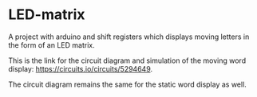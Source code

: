# LED-matrix
A project with arduino and shift registers which displays moving letters in the form of an LED matrix.

This is the link for the circuit diagram and simulation of the moving word display: https://circuits.io/circuits/5294649.

The circuit diagram remains the same for the static word display as well.
